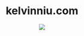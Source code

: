 <h1 align="center">
    kelvinniu.com
</h1>

<p align="center">
    <a target="_blank" href="https://circleci.com/gh/K-Niu/kelvinniu.com"><img src="https://circleci.com/gh/K_Niu/kelvinniu.com.svg?style=svg"></a>
</p>
